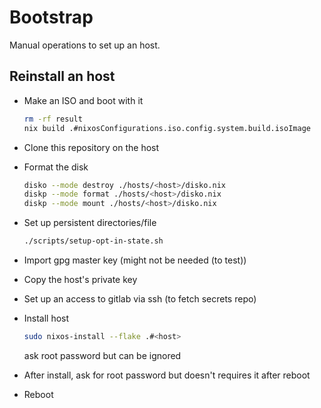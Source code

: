 # Bootstrap

Manual operations to set up an host.

## Reinstall an host

- Make an ISO and boot with it
  ```bash
  rm -rf result
  nix build .#nixosConfigurations.iso.config.system.build.isoImage
  ```

- Clone this repository on the host
- Format the disk
  ```bash
  disko --mode destroy ./hosts/<host>/disko.nix
  diskp --mode format ./hosts/<host>/disko.nix
  diskp --mode mount ./hosts/<host>/disko.nix
  ```

- Set up persistent directories/file
  ```bash
  ./scripts/setup-opt-in-state.sh
  ```

- Import gpg master key (might not be needed (to test))
- Copy the host's private key
- Set up an access to gitlab via ssh (to fetch secrets repo)
- Install host
  ```bash
  sudo nixos-install --flake .#<host>
  ```
  ask root password but can be ignored
  

- After install, ask for root password but doesn't requires it after reboot
- Reboot
